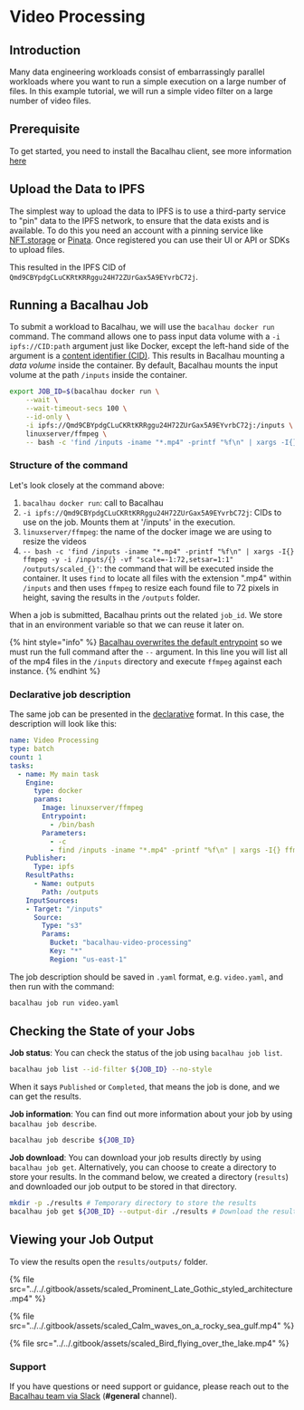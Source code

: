# Video Processing

## Introduction

Many data engineering workloads consist of embarrassingly parallel workloads where you want to run a simple execution on a large number of files. In this example tutorial, we will run a simple video filter on a large number of video files.

## Prerequisite[​](http://localhost:3000/examples/data-engineering/simple-parallel-workloads/#prerequisite) <a href="#prerequisite" id="prerequisite"></a>

To get started, you need to install the Bacalhau client, see more information [here](../../getting-started/installation.md)

## Upload the Data to IPFS[​](http://localhost:3000/examples/data-engineering/simple-parallel-workloads/#upload-the-data-to-ipfs) <a href="#upload-the-data-to-ipfs" id="upload-the-data-to-ipfs"></a>

The simplest way to upload the data to IPFS is to use a third-party service to "pin" data to the IPFS network, to ensure that the data exists and is available. To do this you need an account with a pinning service like [NFT.storage](https://nft.storage/) or [Pinata](https://pinata.cloud/). Once registered you can use their UI or API or SDKs to upload files.

This resulted in the IPFS CID of `Qmd9CBYpdgCLuCKRtKRRggu24H72ZUrGax5A9EYvrbC72j`.

## Running a Bacalhau Job[​](http://localhost:3000/examples/data-engineering/simple-parallel-workloads/#running-a-bacalhau-job) <a href="#running-a-bacalhau-job" id="running-a-bacalhau-job"></a>

To submit a workload to Bacalhau, we will use the `bacalhau docker run` command. The command allows one to pass input data volume with a `-i ipfs://CID:path` argument just like Docker, except the left-hand side of the argument is a [content identifier (CID)](https://github.com/multiformats/cid). This results in Bacalhau mounting a _data volume_ inside the container. By default, Bacalhau mounts the input volume at the path `/inputs` inside the container.

```bash
export JOB_ID=$(bacalhau docker run \
    --wait \
    --wait-timeout-secs 100 \
    --id-only \
    -i ipfs://Qmd9CBYpdgCLuCKRtKRRggu24H72ZUrGax5A9EYvrbC72j:/inputs \
    linuxserver/ffmpeg \
    -- bash -c 'find /inputs -iname "*.mp4" -printf "%f\n" | xargs -I{} ffmpeg -y -i /inputs/{} -vf "scale=-1:72,setsar=1:1" /outputs/scaled_{}' )
```

### Structure of the command[​](http://localhost:3000/examples/data-engineering/simple-parallel-workloads/#structure-of-the-command) <a href="#structure-of-the-command" id="structure-of-the-command"></a>

Let's look closely at the command above:

1. `bacalhau docker run`: call to Bacalhau
2. `-i ipfs://Qmd9CBYpdgCLuCKRtKRRggu24H72ZUrGax5A9EYvrbC72j`: CIDs to use on the job. Mounts them at '/inputs' in the execution.
3. `linuxserver/ffmpeg`: the name of the docker image we are using to resize the videos
4. `-- bash -c 'find /inputs -iname "*.mp4" -printf "%f\n" | xargs -I{} ffmpeg -y -i /inputs/{} -vf "scale=-1:72,setsar=1:1" /outputs/scaled_{}'`: the command that will be executed inside the container. It uses `find` to locate all files with the extension ".mp4" within `/inputs` and then uses `ffmpeg` to resize each found file to 72 pixels in height, saving the results in the `/outputs` folder.

When a job is submitted, Bacalhau prints out the related `job_id`. We store that in an environment variable so that we can reuse it later on.

{% hint style="info" %}
[Bacalhau overwrites the default entrypoint](https://github.com/filecoin-project/bacalhau/blob/v0.2.3/cmd/bacalhau/docker\_run.go#L64) so we must run the full command after the `--` argument. In this line you will list all of the mp4 files in the `/inputs` directory and execute `ffmpeg` against each instance.
{% endhint %}

### Declarative job description[​](http://localhost:3000/examples/data-engineering/simple-parallel-workloads/#declarative-job-description) <a href="#declarative-job-description" id="declarative-job-description"></a>

The same job can be presented in the [declarative](../../references/jobs/job/) format. In this case, the description will look like this:

```yaml
name: Video Processing
type: batch
count: 1
tasks:
  - name: My main task
    Engine:
      type: docker
      params:
        Image: linuxserver/ffmpeg
        Entrypoint:
          - /bin/bash
        Parameters:
          - -c
          - find /inputs -iname "*.mp4" -printf "%f\n" | xargs -I{} ffmpeg -y -i /inputs/{} -vf "scale=-1:72,setsar=1:1" /outputs/scaled_{}
    Publisher:
      Type: ipfs
    ResultPaths:
      - Name: outputs
        Path: /outputs
    InputSources:
    - Target: "/inputs"
      Source:
        Type: "s3"
        Params:
          Bucket: "bacalhau-video-processing"
          Key: "*"
          Region: "us-east-1"
```

The job description should be saved in `.yaml` format, e.g. `video.yaml`, and then run with the command:

```bash
bacalhau job run video.yaml
```

## Checking the State of your Jobs[​](http://localhost:3000/examples/data-engineering/simple-parallel-workloads/#checking-the-state-of-your-jobs) <a href="#checking-the-state-of-your-jobs" id="checking-the-state-of-your-jobs"></a>

**Job status**: You can check the status of the job using `bacalhau job list`.

```bash
bacalhau job list --id-filter ${JOB_ID} --no-style
```

When it says `Published` or `Completed`, that means the job is done, and we can get the results.

**Job information**: You can find out more information about your job by using `bacalhau job describe`.

```bash
bacalhau job describe ${JOB_ID}
```

**Job download**: You can download your job results directly by using `bacalhau job get`. Alternatively, you can choose to create a directory to store your results. In the command below, we created a directory (`results`) and downloaded our job output to be stored in that directory.

```bash
mkdir -p ./results # Temporary directory to store the results
bacalhau job get ${JOB_ID} --output-dir ./results # Download the results
```

## Viewing your Job Output[​](http://localhost:3000/examples/data-engineering/simple-parallel-workloads/#viewing-your-job-output) <a href="#viewing-your-job-output" id="viewing-your-job-output"></a>

To view the results open the `results/outputs/` folder.

{% file src="../../.gitbook/assets/scaled_Prominent_Late_Gothic_styled_architecture.mp4" %}

{% file src="../../.gitbook/assets/scaled_Calm_waves_on_a_rocky_sea_gulf.mp4" %}

{% file src="../../.gitbook/assets/scaled_Bird_flying_over_the_lake.mp4" %}

### Support[​](http://localhost:3000/examples/data-engineering/simple-parallel-workloads/#support) <a href="#support" id="support"></a>

If you have questions or need support or guidance, please reach out to the [Bacalhau team via Slack](https://bacalhauproject.slack.com/ssb/redirect) (**#general** channel).
